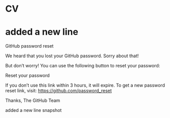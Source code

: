 # CV
# added a new line

GitHub password reset
 
We heard that you lost your GitHub password. Sorry about that!

But don’t worry! You can use the following button to reset your password:

Reset your password
 
If you don’t use this link within 3 hours, it will expire. To get a new password reset link, visit: https://github.com/password_reset

Thanks,
The GitHub Team

added a new line snapshot

